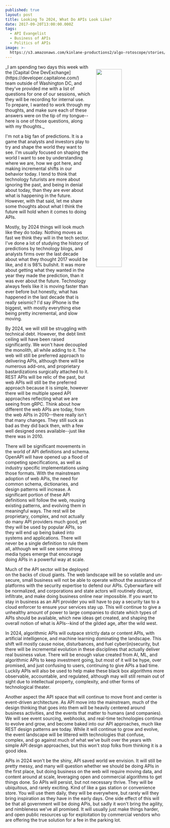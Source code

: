 ```yaml
---
published: true
layout: post
title: Looking To 2024, What Do APIs Look Like?
date: 2017-09-20T13:00:00.000Z
tags:
  - API Evangelist
  - Business of APIs
  - Politics of APIs
image: >-
  https://s3.amazonaws.com/kinlane-productions2/algo-rotoscope/stories/redes-fast-flux-623x425_blue_electricity.jpg
---
```

<p><img src="https://s3.amazonaws.com/kinlane-productions2/algo-rotoscope/stories/redes-fast-flux-623x425_blue_electricity.jpg" align="right" width="40%" style="padding: 15px;" /></p>
_I am spending two days this week with the [Capital One DevExchange](https://developer.capitalone.com/) team outside of Washington DC, and they've provided me with a list of questions for one of our sessions, which they will be recording for internal use. To prepare, I wanted to work through my thoughts, and make sure each of these answers were on the tip of my tongue--here is one of those questions, along with my thoughts._

I'm not a big fan of predictions. It is a game that analysts and investors play to try and shape the world they want to see. I'm usually focused on shaping the world I want to see by understanding where we are, how we got here, and making incremental shifts in our behavior today. I tend to think that technology futurists are more about ignoring the past, and being in denial about today, than they are ever about what is happening in the future. However, with that said, let me share some thoughts about what I think the future will hold when it comes to doing APIs.

Mostly, by 2024 things will look much like they do today. Nothing moves as fast we think they will in the tech sector. I've done a lot of studying the history of predictions by technology blogs, and analysts firms over the last decade about what they thought 2017 would be like, and it is 98% bullshit. It was more about getting what they wanted in the year they made the prediction, than it was ever about the future. Technology always feels like it is moving faster than ever before but honestly, what has happened in the last decade that is really seismic? I'd say iPhone is the biggest, with mostly everything else being pretty incremental, and slow moving. 

By 2024, we will still be struggling with technical debt. However, the debt limit ceiling will have been raised significantly. We won't have decoupled the monolith, all while adding to it. The web will still be preferred approach to delivering APIs, although there will be numerous add-ons, and proprietary bastardizations surgically attached to it. REST APIs will be relic of the past, but web APIs will still be the preferred approach because it is simple, however there will be multiple speed API approaches reflecting what we are seeing from gRPC. Think about how different the web APIs are today, from the web APIs in 2010--there really isn't that many changes. They still suck as bad as they did back then, with a few well designed ones available--just like there was in 2010.

There will be significant movements in the world of API definitions and schema. OpenAPI will have opened up a flood of competing specifications, as well as industry specific implementations using those formats. With the mainstream adoption of web APis, the need for common schema, dictionaries, and design patterns will increase. A significant portion of these API definitions will follow the web, reusing existing patterns, and evolving them in meaningful ways. The rest will be proprietary, complex, and not actually do many API providers much good, yet they will be used by popular APIs, so they will end up being baked into systems and applications. There will never be a single definition to rule them all, although we will see some strong media types emerge that encourage doing APIs in a powerful way at scale.

Much of the API sector will be deployed on the backs of cloud giants. The web landscape will be so volatile and un-secure, small business will not be able to operate without the assistance of platforms with the security expertise to defend our APIs. Cyberwarfare will be normalized, and corporations and state actors will routinely disrupt, infiltrate, and make doing business online near impossible. If you want to stay in business as an API provider you will have to pay a security tax to a cloud enforcer to ensure your services stay up. This will continue to give a unhealthy amount of power to large companies to dictate which types of APIs should be available, which new ideas get created, and shaping the overall notion of what is APIs--kind of the gilded age, after the wild west.

In 2024, algorithmic APIs will outpace strictly data or content APIs, with artificial intelligence, and machine learning dominating the landscape. This shift will mostly cause noise, disturbances, and fuel cyber(in)security, but there will be incremental evolution in these disciplines that actually deliver real business value. There will be enough value created from AI, ML, and algorithmic APIs to keep investment going, but most of it will be hype, over promised, and just confusing to users, continuing to give APIs a bad time. Luckily APIs will also be used to help make these black box algorithms more observable, accountable, and regulated, although may will still remain out of sight due to intellectual property, complexity, and other forms of technological theater.

Another aspect the API space that will continue to move front and center is event-driven architecture. As API move into the mainstream, much of the design thinking that goes into them will be heavily centered around business activities, and the events that matter to humans (and companies). We will see event sourcing, webhooks, and real-time technologies continue to evolve and grow, and become baked into our API approaches, much like REST design patterns are today. While it will continue to grow and evolve, the event landscape will be littered with technologies that confuse, complex, and go against much of what we've built over the years with simple API design approaches, but this won't stop folks from thinking it is a good idea.

APIs in 2024 won't be the shiny, API saved world we envision. It will still be pretty messy, and many will question whether we should be doing APIs in the first place, but doing business on the web will require moving data, and content around at scale, leveraging open and commercial algorithms to get things done. So APIs will persist, but not necessary thrive. They will be ubiquitous, and rarely exciting. Kind of like a gas station or convenience store. You will use them daily, they will be everywhere, but rarely will they bring inspiration as they have in the early days. One side effect of this will be that all government will be doing APis, but sadly it won't bring the agility, and nimbleness we've all promised. It will usually just make things harder, and open public resources up for exploitation by commercial vendors who are offering the true solution for a fee in the parking lot.
